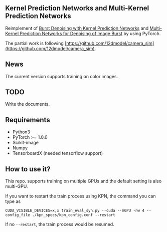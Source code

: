 ## Kernel Prediction  Networks and Multi-Kernel Prediction Networks
Reimplement of [Burst Denoising with Kernel Prediction Networks](https://arxiv.org/pdf/1712.02327.pdf) and [Multi-Kernel Prediction Networks for Denoising of Image Burst](https://arxiv.org/pdf/1902.05392.pdf) by using PyTorch.

The partial work is following [https://github.com/12dmodel/camera_sim](https://github.com/12dmodel/camera_sim).

## News
The current version supports training on color images.

## TODO
Write the documents.

## Requirements
- Python3
- PyTorch >= 1.0.0
- Scikit-image
- Numpy
- TensorboardX (needed tensorflow support)

## How to use it?
This repo. supports training on multiple GPUs and the default setting is also multi-GPU.  

If you want to restart the train process using KPN, the command you can type as
```
CUDA_VISIBLE_DEVICES=x,x train_eval_syn.py --cuda --mGPU -nw 4 --config_file ./kpn_specs/kpn_config.conf --restart
```
If no `--restart`, the train process would be resumed.

